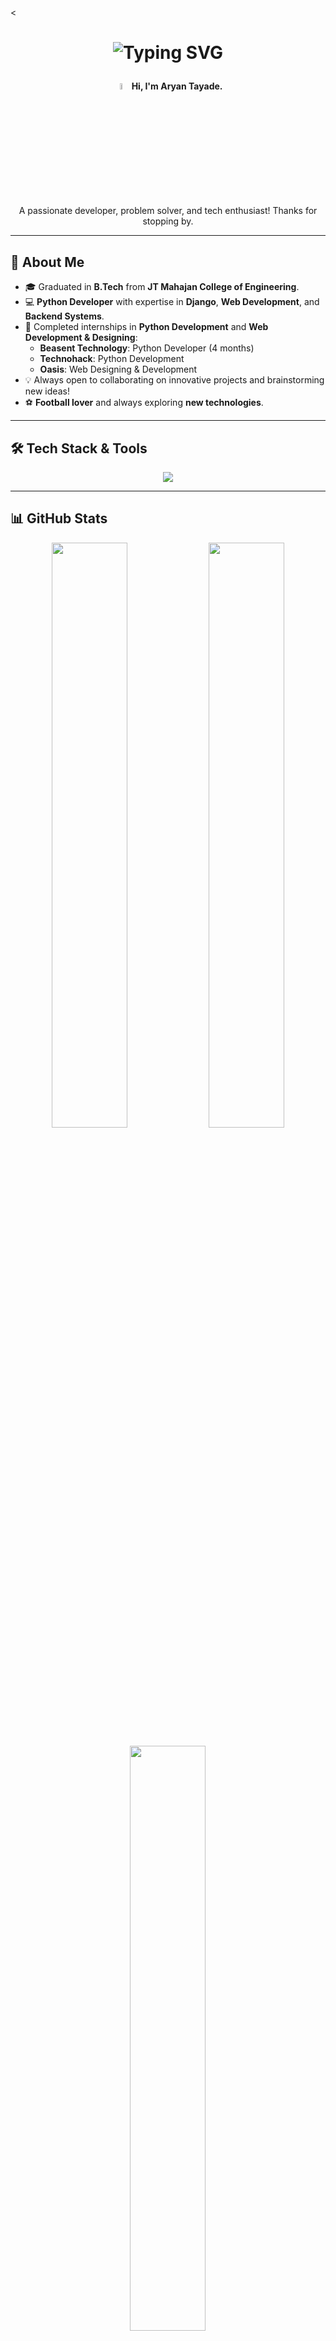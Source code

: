<<h1 align="center">
  <img src="https://readme-typing-svg.demolab.com?font=Fira+Code&weight=500&size=30&duration=2000&pause=3000&color=FFFFFF&center=true&vCenter=true&width=500&height=50&lines=Hello+there%2C+I'm+Aryan!;Hola%2C+soy+Aryan!;%E3%81%93%E3%82%93%E3%81%AB%E3%81%A1%E3%81%AF%E3%80%81%E3%82%A2%E3%83%AA%E3%82%A2%E3%83%B3%E3%81%A7%E3%81%99%EF%BC%81;Bonjour%2C+je+suis+Aryan!;Cze%C5%9B%C4%87%2C+jestem+Aryan!;%D0%9F%D1%80%D0%B8%D0%B2%D0%B5%D1%82%2C+%D1%8F+%D0%90%D1%80%D1%8C%D1%8F%D0%BD!;Ol%C3%A1%2C+eu+sou+Aryan!" alt="Typing SVG" />
</h1>

<p align="center">
  <img src="https://tenor.com/view/happy-doggo-doggy-white-and-orange-dog-hola-gif-15515840703538664488" width="5%" />  
  <strong>Hi, I'm Aryan Tayade.</strong>  
  <br>  
  A passionate developer, problem solver, and tech enthusiast! Thanks for stopping by.  
</p>

---

## 🚀 **About Me**
- 🎓 Graduated in **B.Tech** from **JT Mahajan College of Engineering**.  
- 💻 **Python Developer** with expertise in **Django**, **Web Development**, and **Backend Systems**.  
- 🌟 Completed internships in **Python Development** and **Web Development & Designing**:
  - **Beasent Technology**: Python Developer (4 months)  
  - **Technohack**: Python Development  
  - **Oasis**: Web Designing & Development  
- 💡 Always open to collaborating on innovative projects and brainstorming new ideas!  
- ⚽ **Football lover** and always exploring **new technologies**.  

---

## 🛠 **Tech Stack & Tools**
<p align="center">
  <img src="https://skillicons.dev/icons?i=python,django,mysql,postgres,html,css,bootstrap,tailwind,javascript,git,github,vscode,linux&theme=dark" />
</p>

---

## 📊 **GitHub Stats**
<p align="center">
  <img src="https://github-readme-stats.vercel.app/api?username=aryan12072002&show_icons=true&theme=radical&hide_border=true" width="49%" />
  <img src="https://github-readme-streak-stats.herokuapp.com/?user=aryan12072002&theme=radical&hide_border=true" width="49%" />
</p>

<p align="center">
  <img src="https://github-readme-stats.vercel.app/api/top-langs/?username=aryan12072002&layout=compact&theme=radical&hide_border=true" width="49%" />
</p>

---

## 🏆 **GitHub Achievements**
<p align="center">
  <img src="https://github-profile-trophy.vercel.app/?username=aryan12072002&theme=radical&no-bg=true&no-frame=true&margin-w=10" />
</p>

---



---

## 👀 **Profile Views**
<p align="center">
  <img src="https://komarev.com/ghpvc/?username=aryantayade&label=Visitors&color=0088cc&style=flat-square" alt="Profile Visitors" />
</p>

---

## 🎯 **Fun Fact**
> 🤔 Did you know? I can probably fix your bug faster than you can explain it! 😆  

---

<p align="center">✨ Thanks for visiting! Let's build something amazing together. ✌️</p>
